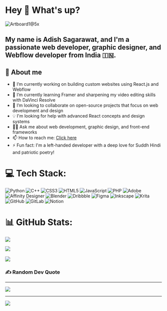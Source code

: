 # Hey 👋 What's up?

![Artboard1@5x](https://github.com/user-attachments/assets/220985d4-fc48-4a90-8373-26af9d2c7a7b)

My name is **Adish Sagarawat**, and I'm a passionate web developer, graphic designer, and Webflow developer from India 🇮🇳.
---
## 💫 About me

- 🔭 I’m currently working on building custom websites using React.js and Webflow  
- 🌱 I’m currently learning Framer and sharpening my video editing skills with DaVinci Resolve  
- 🤝 I’m looking to collaborate on open-source projects that focus on web development and design  
- 💡 I'm looking for help with advanced React concepts and design systems  
- 🧑‍💻 Ask me about web development, graphic design, and front-end frameworks  
- 📫 How to reach me: [Click here](https://designvertex.t.me/)  
- ⚡ Fun fact: I'm a left-handed developer with a deep love for Suddh Hindi and patriotic poetry! 

# 💻 Tech Stack:
![Python](https://img.shields.io/badge/python-3670A0?style=for-the-badge&logo=python&logoColor=ffdd54) ![C++](https://img.shields.io/badge/c++-%2300599C.svg?style=for-the-badge&logo=c%2B%2B&logoColor=white) ![CSS3](https://img.shields.io/badge/css3-%231572B6.svg?style=for-the-badge&logo=css3&logoColor=white) ![HTML5](https://img.shields.io/badge/html5-%23E34F26.svg?style=for-the-badge&logo=html5&logoColor=white) ![JavaScript](https://img.shields.io/badge/javascript-%23323330.svg?style=for-the-badge&logo=javascript&logoColor=%23F7DF1E) ![PHP](https://img.shields.io/badge/php-%23777BB4.svg?style=for-the-badge&logo=php&logoColor=white) ![Adobe](https://img.shields.io/badge/adobe-%23FF0000.svg?style=for-the-badge&logo=adobe&logoColor=white) ![Affinity Designer](https://img.shields.io/badge/affinity%20desginer-%231B72BE.svg?style=for-the-badge&logo=affinity-designer&logoColor=white) ![Blender](https://img.shields.io/badge/blender-%23F5792A.svg?style=for-the-badge&logo=blender&logoColor=white) ![Dribbble](https://img.shields.io/badge/Dribbble-EA4C89?style=for-the-badge&logo=dribbble&logoColor=white) ![Figma](https://img.shields.io/badge/figma-%23F24E1E.svg?style=for-the-badge&logo=figma&logoColor=white) ![Inkscape](https://img.shields.io/badge/Inkscape-e0e0e0?style=for-the-badge&logo=inkscape&logoColor=080A13) ![Krita](https://img.shields.io/badge/Krita-203759?style=for-the-badge&logo=krita&logoColor=EEF37B) ![GitHub](https://img.shields.io/badge/github-%23121011.svg?style=for-the-badge&logo=github&logoColor=white) ![GitLab](https://img.shields.io/badge/gitlab-%23181717.svg?style=for-the-badge&logo=gitlab&logoColor=white) ![Notion](https://img.shields.io/badge/Notion-%23000000.svg?style=for-the-badge&logo=notion&logoColor=white)

# 📊 GitHub Stats:
![](https://github-readme-stats.vercel.app/api?username=DesignVertex&theme=dark&hide_border=false&include_all_commits=false&count_private=false)<br/>

![](https://github-readme-streak-stats.herokuapp.com/?user=DesignVertex&theme=dark&hide_border=false)<br/>
<br>
![](https://github-readme-stats.vercel.app/api/top-langs/?username=DesignVertex&theme=dark&hide_border=false&include_all_commits=false&count_private=false&layout=compact)

### ✍️ Random Dev Quote
---

![](https://quotes-github-readme.vercel.app/api?type=verticle&theme=radical)

---
[![](https://visitcount.itsvg.in/api?id=DesignVertex&icon=5&color=12)](https://visitcount.itsvg.in)

